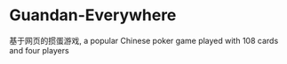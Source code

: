 # Guandan-Everywhere
基于网页的掼蛋游戏, a popular Chinese poker game played with 108 cards and four players
